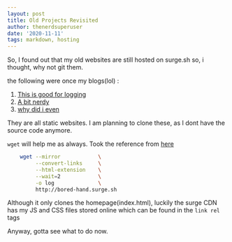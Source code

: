 ```yaml
---
layout: post
title: Old Projects Revisited
author: thenerdsuperuser
date: '2020-11-11'
tags: markdown, hosting
---
```


So, I found out that my old websites are still hosted on surge.sh so, i thought, why not git them.

the following were once my blogs(lol) :

1. [This is good for logging](http://bored-hand.surge.sh)   
2. [A bit nerdy](http://sturdy-neck.surge.sh)   
3. [why did i even](http://icky-grape.surge.sh)   


They are all static websites. 
I am planning to clone these, as I dont have the source code anymore.

`wget` will help me as always. Took the reference from [here](https://alvinalexander.com/linux-unix/how-to-make-offline-mirror-copy-website-with-wget/)



```bash
	wget --mirror            \
	     --convert-links     \
	     --html-extension    \
	     --wait=2            \
	     -o log              \
	     http://bored-hand.surge.sh
```

Although it only clones the homepage(index.html), luckily the surge CDN has my JS and CSS files stored online which can be found in the `link rel` tags

Anyway, gotta see what to do now.

